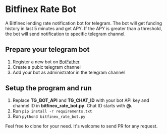 # Bitfinex Rate Bot
A Bitfinex lending rate notification bot for telegram. The bot will get funding history in last 5 minutes and get APY. If the APY is greater than a threshold, the bot will send notification to specific telegram channel.

## Prepare your telegram bot
1. Register a new bot on [BotFather](https://t.me/botfather)
2. Create a pubic telegram channel
3. Add your bot as administrator in the telegram channel

## Setup the program and run
1. Replace **TG_BOT_API** and **TG_CHAT_ID** with your bot API key and channel ID in **bitfinex_rate_bot.py**. Chat ID starts with **@**.
2. Run `pip install -r requirements.txt`
3. Run `python3 bitfinex_rate_bot.py`

Feel free to clone for your need. It's welcome to send PR for any request.
